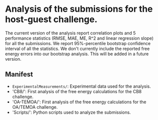 # Analysis of the submissions for the host-guest challenge.

The current version of the analysis report correlation plots and 5 performance statistics (RMSE, MAE, ME, R^2 and linear
regression slope) for all the submissions. We report 95%-percentile bootstrap confidence interval of all the statistics.
We don't currently include the reported free energy errors into our bootstrap analysis. This will be added in a future
version.

## Manifest

- `ExperimentalMeasurements/`: Experimental data used for the analysis.
- 'CB8/': First analysis of the free energy calculations for the CB8 challenge.
- 'OA-TEMOA/': First analysis of the free energy calculations for the OA/TEMOA challenge.
- 'Scripts/': Python scripts used to analyze the submissions.
